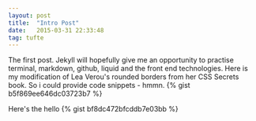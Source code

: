```yaml
---
layout: post
title:  "Intro Post"
date:   2015-03-31 22:33:48
tag: tufte
---
```

The first post. Jekyll will hopefully give me an opportunity to practise terminal, markdown, github, liquid and the front end technologies.
Here is my modification of Lea Verou's rounded borders from her CSS Secrets book. So i could provide code snippets - hmmn. 
{% gist b5f869ee646dc03723b7 %}

Here's the hello
{% gist bf8dc472bfcddb7e03bb %}
